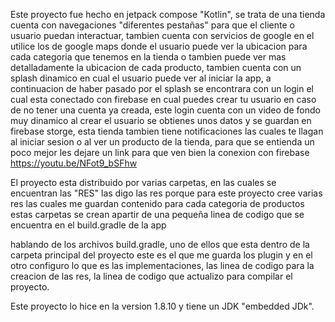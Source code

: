 Este proyecto fue hecho en jetpack compose "Kotlin", se trata de una tienda cuenta con navegaciones "diferentes pestañas" para que el cliente o usuario
puedan interactuar, tambien cuenta con servicios de google en el utilice los de google maps donde el usuario puede ver la ubicacion para cada categoria que tenemos en la tienda
o tambien puede ver mas detalladamente la ubicacion de cada producto, tambien cuenta con un splash dinamico en cual el usuario puede ver al iniciar la app, a continuacion de haber pasado
por el splash se encontrara con un login el cual esta conectado con firebase en cual puedes crear tu usuario en caso de no tener una cuenta ya creada, este login cuenta con un video de
fondo muy dinamico al crear el usuario se obtienes unos datos y se guardan en firebase storge, esta tienda tambien tiene notificaciones las cuales te llagan al iniciar sesion o al ver un producto
de la tienda, para que se entienda un poco mejor les dejare un link para que ven bien la conexion con firebase https://youtu.be/NFot9_bSFhw

El proyecto esta distribuido por varias carpetas, en las cuales se encuentran las "RES" las  digo las res porque para este proyecto cree varias res las cuales me guardan contenido
para cada categoria de productos estas carpetas se crean apartir de una pequeña linea de codigo que se encuentra en el build.gradle de la app

hablando de los archivos build.gradle, uno de ellos que esta dentro de la carpeta principal del proyecto este es el que me guarda los plugin y en el otro configuro lo que es las implementaciones, 
las linea de codigo para la creacion de las res, la linea de codigo que actualizo para compilar el proyecto.

Este proyecto lo hice en la version 1.8.10 y tiene un JDK "embedded JDk".
